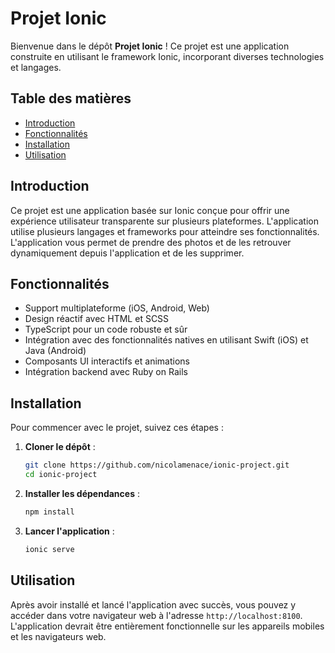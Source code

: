 # Projet Ionic

Bienvenue dans le dépôt **Projet Ionic** ! Ce projet est une application construite en utilisant le framework Ionic, incorporant diverses technologies et langages.

## Table des matières

- [Introduction](#introduction)
- [Fonctionnalités](#fonctionnalités)
- [Installation](#installation)
- [Utilisation](#utilisation)

## Introduction

Ce projet est une application basée sur Ionic conçue pour offrir une expérience utilisateur transparente sur plusieurs plateformes. L'application utilise plusieurs langages et frameworks pour atteindre ses fonctionnalités.
L'application vous permet de prendre des photos et de les retrouver dynamiquement depuis l'application et de les supprimer.

## Fonctionnalités

- Support multiplateforme (iOS, Android, Web)
- Design réactif avec HTML et SCSS
- TypeScript pour un code robuste et sûr
- Intégration avec des fonctionnalités natives en utilisant Swift (iOS) et Java (Android)
- Composants UI interactifs et animations
- Intégration backend avec Ruby on Rails

## Installation

Pour commencer avec le projet, suivez ces étapes :

1. **Cloner le dépôt** :
    ```sh
    git clone https://github.com/nicolamenace/ionic-project.git
    cd ionic-project
    ```

2. **Installer les dépendances** :
    ```sh
    npm install
    ```

3. **Lancer l'application** :
    ```sh
    ionic serve
    ```

## Utilisation

Après avoir installé et lancé l'application avec succès, vous pouvez y accéder dans votre navigateur web à l'adresse `http://localhost:8100`. L'application devrait être entièrement fonctionnelle sur les appareils mobiles et les navigateurs web.
